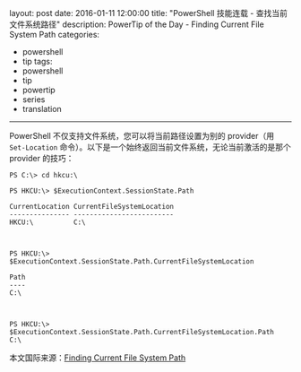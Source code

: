 layout: post
date: 2016-01-11 12:00:00
title: "PowerShell 技能连载 - 查找当前文件系统路径"
description: PowerTip of the Day - Finding Current File System Path
categories:
- powershell
- tip
tags:
- powershell
- tip
- powertip
- series
- translation
---
PowerShell 不仅支持文件系统，您可以将当前路径设置为别的 provider（用 `Set-Location` 命令）。以下是一个始终返回当前文件系统，无论当前激活的是那个 provider 的技巧：

```shell
PS C:\> cd hkcu:\

PS HKCU:\> $ExecutionContext.SessionState.Path

CurrentLocation CurrentFileSystemLocation
--------------- -------------------------
HKCU:\          C:\                      


​    
PS HKCU:\> $ExecutionContext.SessionState.Path.CurrentFileSystemLocation

Path
----
C:\ 


​    
PS HKCU:\> $ExecutionContext.SessionState.Path.CurrentFileSystemLocation.Path
C:\ 
```

<!--more-->
本文国际来源：[Finding Current File System Path](http://community.idera.com/powershell/powertips/b/tips/posts/finding-current-file-system-path)
